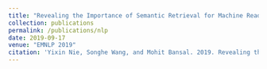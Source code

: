 ```yaml
---
title: "Revealing the Importance of Semantic Retrieval for Machine Reading at Scale"
collection: publications
permalink: /publications/nlp
date: 2019-09-17
venue: "EMNLP 2019"
citation: 'Yixin Nie, Songhe Wang, and Mohit Bansal. 2019. Revealing the importance of semantic retrieval for machine reading at scale. In Empirical Methods in Natural Language Processing (EMNLP).'
---
```

